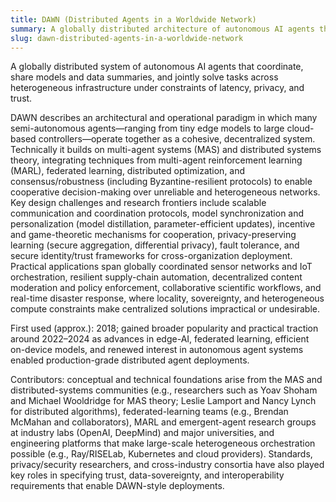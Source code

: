 ```yaml
---
title: DAWN (Distributed Agents in a Worldwide Network)
summary: A globally distributed architecture of autonomous AI agents that coordinate across edge, cloud, and peer-to-peer infrastructure to perform collaborative tasks while preserving data locality, scalability, and autonomy.
slug: dawn-distributed-agents-in-a-worldwide-network
---
```


A globally distributed system of autonomous AI agents that coordinate, share models and data summaries, and jointly solve tasks across heterogeneous infrastructure under constraints of latency, privacy, and trust.

DAWN describes an architectural and operational paradigm in which many semi-autonomous agents—ranging from tiny edge models to large cloud-based controllers—operate together as a cohesive, decentralized system. Technically it builds on multi-agent systems (MAS) and distributed systems theory, integrating techniques from multi-agent reinforcement learning (MARL), federated learning, distributed optimization, and consensus/robustness (including Byzantine-resilient protocols) to enable cooperative decision-making over unreliable and heterogeneous networks. Key design challenges and research frontiers include scalable communication and coordination protocols, model synchronization and personalization (model distillation, parameter-efficient updates), incentive and game-theoretic mechanisms for cooperation, privacy-preserving learning (secure aggregation, differential privacy), fault tolerance, and secure identity/trust frameworks for cross-organization deployment. Practical applications span globally coordinated sensor networks and IoT orchestration, resilient supply-chain automation, decentralized content moderation and policy enforcement, collaborative scientific workflows, and real-time disaster response, where locality, sovereignty, and heterogeneous compute constraints make centralized solutions impractical or undesirable.

First used (approx.): 2018; gained broader popularity and practical traction around 2022–2024 as advances in edge-AI, federated learning, efficient on-device models, and renewed interest in autonomous agent systems enabled production-grade distributed agent deployments.

Contributors: conceptual and technical foundations arise from the MAS and distributed-systems communities (e.g., researchers such as Yoav Shoham and Michael Wooldridge for MAS theory; Leslie Lamport and Nancy Lynch for distributed algorithms), federated-learning teams (e.g., Brendan McMahan and collaborators), MARL and emergent-agent research groups at industry labs (OpenAI, DeepMind) and major universities, and engineering platforms that make large-scale heterogeneous orchestration possible (e.g., Ray/RISELab, Kubernetes and cloud providers). Standards, privacy/security researchers, and cross-industry consortia have also played key roles in specifying trust, data-sovereignty, and interoperability requirements that enable DAWN-style deployments.